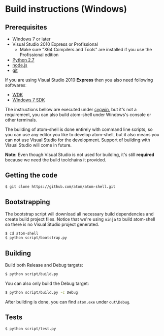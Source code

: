 # Build instructions (Windows)

## Prerequisites

* Windows 7 or later
* Visual Studio 2010 Express or Profissional
  * Make sure "X64 Compilers and Tools" are installed if you use the
    Profissional edition
* [Python 2.7](http://www.python.org/download/releases/2.7/)
* [node.js](http://nodejs.org/)
* [git](http://git-scm.com)

If you are using Visual Studio 2010 __Express__ then you also need following
softwares:

* [WDK](http://www.microsoft.com/en-us/download/details.aspx?id=11800)
* [Windows 7 SDK](http://www.microsoft.com/en-us/download/details.aspx?id=8279)

The instructions bellow are executed under [cygwin](http://www.cygwin.com),
but it's not a requirement, you can also build atom-shell under Windows's
console or other terminals.

The building of atom-shell is done entirely with command line scripts, so you
can use any editor you like to develop atom-shell, but it also means you can
not use Visual Studio for the development. Support of building with Visual
Studio will come in future.

**Note:** Even though Visual Studio is not used for building, it's still
**required** because we need the build toolchains it provided.

## Getting the code

```bash
$ git clone https://github.com/atom/atom-shell.git
```

## Bootstrapping

The bootstrap script will download all necessary build dependencies and create
build project files. Notice that we're using `ninja` to build atom-shell so
there is no Visual Studio project generated.

```bash
$ cd atom-shell
$ python script/bootstrap.py
```

## Building

Build both Release and Debug targets:

```bash
$ python script/build.py
```

You can also only build the Debug target:

```bash
$ python script/build.py -c Debug
```

After building is done, you can find `atom.exe` under `out\Debug`.

## Tests

```bash
$ python script/test.py
```
